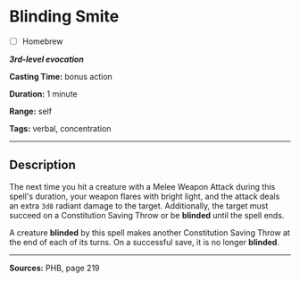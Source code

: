 # Blinding Smite

- [ ] Homebrew

***3rd-level evocation***

**Casting Time:** bonus action

**Duration:** 1 minute

**Range:** self

**Tags:** verbal, concentration

---

## Description
The next time you hit a creature with a Melee Weapon Attack during this spell's duration, your weapon flares with bright light, and the attack deals an extra `3d8` radiant damage to the target.
Additionally, the target must succeed on a Constitution Saving Throw or be **blinded** until the spell ends.

A creature **blinded** by this spell makes another Constitution Saving Throw at the end of each of its turns.
On a successful save, it is no longer **blinded**.

---

**Sources:** PHB, page 219
